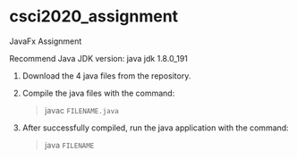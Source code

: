 # csci2020_assignment
JavaFx Assignment

Recommend Java JDK version: java jdk 1.8.0_191

1. Download the 4 java files from the repository.

2. Compile the java files with the command:
   > javac `FILENAME.java`

3. After successfully compiled, run the java application with the command:
   > java `FILENAME`
